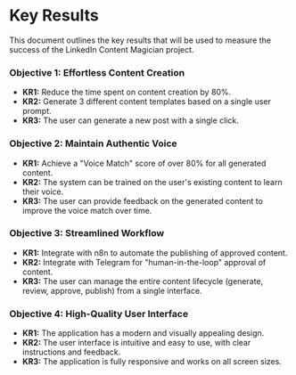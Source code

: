 # Key Results

This document outlines the key results that will be used to measure the success of the LinkedIn Content Magician project.

### Objective 1: Effortless Content Creation

- **KR1:** Reduce the time spent on content creation by 80%.
- **KR2:** Generate 3 different content templates based on a single user prompt.
- **KR3:** The user can generate a new post with a single click.

### Objective 2: Maintain Authentic Voice

- **KR1:** Achieve a "Voice Match" score of over 80% for all generated content.
- **KR2:** The system can be trained on the user's existing content to learn their voice.
- **KR3:** The user can provide feedback on the generated content to improve the voice match over time.

### Objective 3: Streamlined Workflow

- **KR1:** Integrate with n8n to automate the publishing of approved content.
- **KR2:** Integrate with Telegram for "human-in-the-loop" approval of content.
- **KR3:** The user can manage the entire content lifecycle (generate, review, approve, publish) from a single interface.

### Objective 4: High-Quality User Interface

- **KR1:** The application has a modern and visually appealing design.
- **KR2:** The user interface is intuitive and easy to use, with clear instructions and feedback.
- **KR3:** The application is fully responsive and works on all screen sizes.
